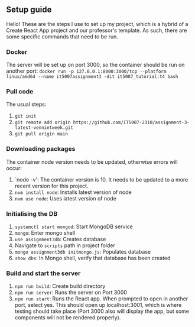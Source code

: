 ## Setup guide

Hello! These are the steps I use to set up my project, which is a hybrid of a Create React App project and our professor's template. As such, there are some specific commands that need to be run.

### Docker

The server will be set up on port 3000, so the container should be run on another port:
`docker run -p 127.0.0.1:8000:3000/tcp --platform linux/amd64 --name it5007assignment3 -dit it5007_tutorial:t4 bash`

### Pull code

The usual steps:
1. `git init`
2. `git remote add origin https://github.com/IT5007-2310/assignment-3-latest-vennietweek.git`
3. `git pull origin main`

### Downloading packages

The container node version needs to be updated, otherwise errors will occur:

1. `node -v': The container version is 10. It needs to be updated to a more recent version for this project.
2. `nvm install node`: Installs latest version of node
3. `nvm use node`: Uses latest version of node

### Initialising the DB

1. `systemctl start mongod`: Start MongoDB service
2. `mongo`: Enter mongo shell
3. `use assignment3db`: Creates database
4. Navigate to `scripts` path in project folder
5. `mongo assignment3db initmongo.js`: Populates database
6. `show dbs`: In Mongo shell, verify that database has been created

### Build and start the server

1. `npm run build`: Create build directory
2. `npm run server`: Runs the server on Port 3000
3. `npm run start`: Runs the React app. When prompted to open in another port, select yes. This should open up localhost:3001, which is where testing should take place (Port 3000 also will display the app, but some components will not be rendered properly).
